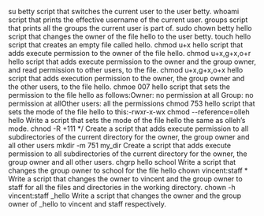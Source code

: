 su betty script that switches the current user to the user betty.
whoami script that prints the effective username of the current user.
groups script that prints all the groups the current user is part of.
sudo chown betty hello script that changes the owner of the file hello to the user betty.
touch hello  script that creates an empty file called hello.
chmod u+x hello script that adds execute permission to the owner of the file hello.
chmod u+x,g+x,o+r hello script that adds execute permission to the owner and the group owner, and read permission to other users, to the file.
chmod u+x,g+x,o+x hello script that adds execution permission to the owner, the group owner and the other users, to the file hello.
chmoe 007 hello script that sets the permission to the file hello as follows:Owner: no permission at all Group: no permission at allOther users: all the permissions
chmod 753 hello script that sets the mode of the file hello to this:-rwxr-x-wx
chmod --reference=olleh hello Write a script that sets the mode of the file hello the same as olleh’s mode.
chnod -R +111 */ Create a script that adds execute permission to all subdirectories of the current directory for the owner, the group owner and all other users
mkdir -m 751 my_dir Create a script that adds execute permission to all subdirectories of the current directory for the owner, the group owner and all other users.
chgrp hello school Write a script that changes the group owner to school for the file hello
chown vincent:staff * Write a script that changes the owner to vincent and the group owner to staff for all the files and directories in the working directory.
chown -h vincent:staff _hello Write a script that changes the owner and the group owner of _hello to vincent and staff respectively.
